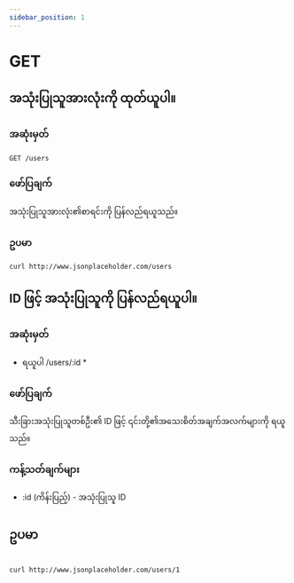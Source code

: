 ```yaml
---
sidebar_position: 1
---
```


# GET

## အသုံးပြုသူအားလုံးကို ထုတ်ယူပါ။

### အဆုံးမှတ်

`GET /users`

### ဖော်ပြချက်

အသုံးပြုသူအားလုံး၏စာရင်းကို ပြန်လည်ရယူသည်။

### ဥပမာ

```bash
curl http://www.jsonplaceholder.com/users

```

## ID ဖြင့် အသုံးပြုသူကို ပြန်လည်ရယူပါ။

### အဆုံးမှတ်

- ရယူပါ /users/:id \*

### ဖော်ပြချက်

သီးခြားအသုံးပြုသူတစ်ဦး၏ ID ဖြင့် ၎င်းတို့၏အသေးစိတ်အချက်အလက်များကို ရယူသည်။

### ကန့်သတ်ချက်များ

- :id (ကိန်းပြည့်) - အသုံးပြုသူ ID

## ဥပမာ

```bash

curl http://www.jsonplaceholder.com/users/1

```
